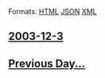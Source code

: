 
Formats: [HTML](2003/12/3/index.html)  [JSON](2003/12/3/index.json)  [XML](2003/12/3/index.xml)  

## [2003-12-3](/news/2003/12/3/index.md)

## [Previous Day...](/news/2003/12/2/index.md)

